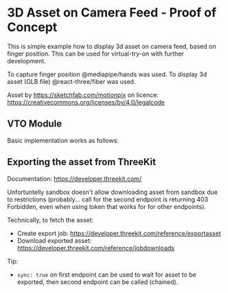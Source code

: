 # 3D Asset on Camera Feed - Proof of Concept

This is simple example how to display 3d asset on camera feed, based on finger position. This can be used for virtual-try-on with further development.

To capture finger position @mediapipe/hands was used.
To display 3d asset (GLB file) @react-three/fiber was used.

Asset by https://sketchfab.com/motionpix on licence: https://creativecommons.org/licenses/by/4.0/legalcode

## VTO Module

Basic implementation works as follows:

## Exporting the asset from ThreeKit

Documentation: https://developer.threekit.com/

Unfortuntelly sandbox doesn't allow downloading asset from sandbox due to restrictions (probably... call for the second endpoint is returning 403 Forbidden, even when using token that works for for other endpoints).

Technically, to fetch the asset:

- Create export job: https://developer.threekit.com/reference/exportasset
- Download exported asset: https://developer.threekit.com/reference/jobdownloads

Tip:

- `sync: true` on first endpoint can be used to wait for asset to be exported, then second endpoint can be called (chained).
